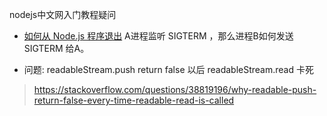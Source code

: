 nodejs中文网入门教程疑问
- [如何从 Node.js 程序退出](http://nodejs.cn/learn/how-to-exit-from-a-nodejs-program)
A进程监听 SIGTERM ，那么进程B如何发送 SIGTERM 给A。

- 问题: readableStream.push return false  以后 readableStream.read 卡死 
> https://stackoverflow.com/questions/38819196/why-readable-push-return-false-every-time-readable-read-is-called
